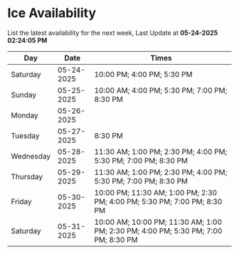 # Ice Availability

List the latest availability for the next week, Last Update at **05-24-2025 02:24:05 PM**

| Day         | Date        | Times       |
| ----------- | ----------- | ----------- |
|Saturday|05-24-2025|10:00 PM; 4:00 PM; 5:30 PM|
|Sunday|05-25-2025|10:00 AM; 4:00 PM; 5:30 PM; 7:00 PM; 8:30 PM|
|Monday|05-26-2025||
|Tuesday|05-27-2025|8:30 PM|
|Wednesday|05-28-2025|11:30 AM; 1:00 PM; 2:30 PM; 4:00 PM; 5:30 PM; 7:00 PM; 8:30 PM|
|Thursday|05-29-2025|11:30 AM; 1:00 PM; 2:30 PM; 4:00 PM; 5:30 PM; 7:00 PM; 8:30 PM|
|Friday|05-30-2025|10:00 PM; 11:30 AM; 1:00 PM; 2:30 PM; 4:00 PM; 5:30 PM; 7:00 PM; 8:30 PM|
|Saturday|05-31-2025|10:00 AM; 10:00 PM; 11:30 AM; 1:00 PM; 2:30 PM; 4:00 PM; 5:30 PM; 7:00 PM; 8:30 PM|
